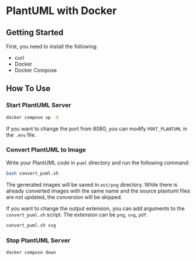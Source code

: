 # PlantUML with Docker

## Getting Started

First, you need to install the following:

- curl
- Docker 
- Docker Compose

## How To Use

### Start PlantUML Server

```bash
docker compose up -d
```

If you want to change the port from 8080, you can modify `PORT_PLANTUML` in the `.env` file.

### Convert PlantUML to Image

Write your PlantUML code in `puml` directory and run the following command:

```bash
bash convert_puml.sh
```

The generated images will be saved in `out/png` directory.
While there is already converted images with the same name and the source plantuml files are not updated, the conversion will be skipped.

If you want to change the output extension, you can add arguments to the `convert_puml.sh` script.
The extension can be `png`, `svg`, `pdf`.

```bash
convert_puml.sh svg
```

### Stop PlantUML Server

```bash
docker compose down
```

